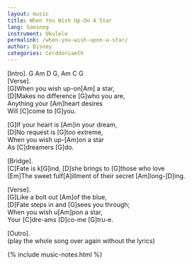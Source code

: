 ```yaml
---
layout: music
title: When You Wish Up-On A Star
lang: Saesneg
instrument: Ukulele
permalink: /when-you-wish-upon-a-star/
author: Disney
categories: Cerddoriaeth
---
```


[Intro]. G Am D G, Am C G  
[Verse].  
[G]When you wish up-on[Am] a star,  
[D]Makes no difference [G]who you are,  
Anything your [Am]heart desires  
Will [C]come to [G]you.  
  
[G]If your heart is [Am]in your dream,  
[D]No request is [G]too extreme,  
When you wish up-[Am]on a star  
As [C]dreamers [G]do.  
  
[Bridge].  
[C]Fate is k[G]ind, [D]she brings to [G]those who love  
[Em]The sweet fulf[A]illment of their secret [Am]long-[D]ing.  
  
[Verse].  
[G]Like a bolt out [Am]of the blue,  
[D]Fate steps in and [G]sees you through;  
When you wish u[Am]pon a star,  
Your [C]dre-ams [D]co-me [G]tru-e.  
  
[Outro].  
(play the whole song over again without the lyrics)

{% include music-notes.html %}
